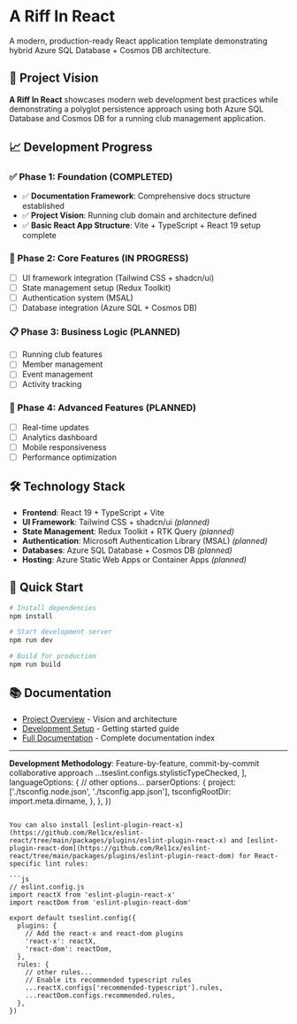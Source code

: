 # A Riff In React

A modern, production-ready React application template demonstrating hybrid Azure SQL Database + Cosmos DB architecture.

## 🎯 Project Vision

**A Riff In React** showcases modern web development best practices while demonstrating a polyglot persistence approach using both Azure SQL Database and Cosmos DB for a running club management application.

## 📈 Development Progress

### ✅ Phase 1: Foundation (COMPLETED)
- ✅ **Documentation Framework**: Comprehensive docs structure established
- ✅ **Project Vision**: Running club domain and architecture defined  
- ✅ **Basic React App Structure**: Vite + TypeScript + React 19 setup complete

### 🚧 Phase 2: Core Features (IN PROGRESS)
- [ ] UI framework integration (Tailwind CSS + shadcn/ui)
- [ ] State management setup (Redux Toolkit)
- [ ] Authentication system (MSAL)
- [ ] Database integration (Azure SQL + Cosmos DB)

### 📋 Phase 3: Business Logic (PLANNED)
- [ ] Running club features
- [ ] Member management
- [ ] Event management  
- [ ] Activity tracking

### 🚀 Phase 4: Advanced Features (PLANNED)
- [ ] Real-time updates
- [ ] Analytics dashboard
- [ ] Mobile responsiveness
- [ ] Performance optimization

## 🛠️ Technology Stack

- **Frontend**: React 19 + TypeScript + Vite
- **UI Framework**: Tailwind CSS + shadcn/ui *(planned)*
- **State Management**: Redux Toolkit + RTK Query *(planned)*
- **Authentication**: Microsoft Authentication Library (MSAL) *(planned)*
- **Databases**: Azure SQL Database + Cosmos DB *(planned)*
- **Hosting**: Azure Static Web Apps or Container Apps *(planned)*

## 🚀 Quick Start

```bash
# Install dependencies
npm install

# Start development server
npm run dev

# Build for production
npm run build
```

## 📚 Documentation

- [Project Overview](./docs/01-project-overview.md) - Vision and architecture
- [Development Setup](./docs/02-development-setup.md) - Getting started guide
- [Full Documentation](./docs/README.md) - Complete documentation index

---

**Development Methodology**: Feature-by-feature, commit-by-commit collaborative approach
    ...tseslint.configs.stylisticTypeChecked,
  ],
  languageOptions: {
    // other options...
    parserOptions: {
      project: ['./tsconfig.node.json', './tsconfig.app.json'],
      tsconfigRootDir: import.meta.dirname,
    },
  },
})
```

You can also install [eslint-plugin-react-x](https://github.com/Rel1cx/eslint-react/tree/main/packages/plugins/eslint-plugin-react-x) and [eslint-plugin-react-dom](https://github.com/Rel1cx/eslint-react/tree/main/packages/plugins/eslint-plugin-react-dom) for React-specific lint rules:

```js
// eslint.config.js
import reactX from 'eslint-plugin-react-x'
import reactDom from 'eslint-plugin-react-dom'

export default tseslint.config({
  plugins: {
    // Add the react-x and react-dom plugins
    'react-x': reactX,
    'react-dom': reactDom,
  },
  rules: {
    // other rules...
    // Enable its recommended typescript rules
    ...reactX.configs['recommended-typescript'].rules,
    ...reactDom.configs.recommended.rules,
  },
})
```
